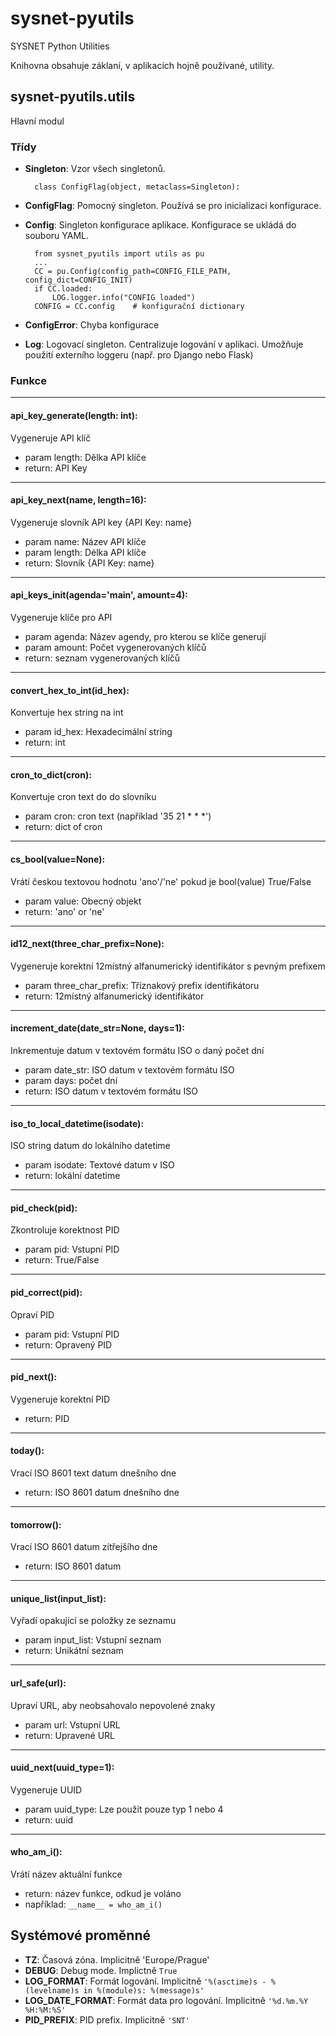 # sysnet-pyutils

SYSNET Python Utilities

Knihovna obsahuje záklaní, v aplikacích hojně používané, utility.

## sysnet-pyutils.utils

Hlavní modul

### Třídy

* **Singleton**: Vzor všech singletonů. 

        class ConfigFlag(object, metaclass=Singleton):

* **ConfigFlag**: Pomocný singleton. Používá se pro inicializaci konfigurace.
* **Config**: Singleton konfigurace aplikace. Konfigurace se ukládá do souboru YAML.

        from sysnet_pyutils import utils as pu
        ...
        CC = pu.Config(config_path=CONFIG_FILE_PATH, config_dict=CONFIG_INIT)
        if CC.loaded:
            LOG.logger.info("CONFIG loaded")
        CONFIG = CC.config    # konfigurační dictionary

* **ConfigError**: Chyba konfigurace
* **Log**: Logovací singleton. Centralizuje logování v aplikaci. Umožňuje použití externího loggeru (např. pro Django nebo Flask)


### Funkce
----------------------------------------------------------------
#### api_key_generate(length: int):
Vygeneruje API klíč
* param length: Dělka API klíče
* return: API Key
----------------------------------------------------------------
#### api_key_next(name, length=16):
Vygeneruje slovník API key {API Key: name}
* param name:    Název API klíče
* param length:  Délka API klíče
* return:    Slovník {API Key: name}
----------------------------------------------------------------
#### api_keys_init(agenda='main', amount=4):
Vygeneruje klíče pro API
* param agenda: Název agendy, pro kterou se klíče generují
* param amount: Počet vygenerovaných klíčů
* return: seznam vygenerovaných klíčů
--------------------------------------------------------
#### convert_hex_to_int(id_hex):
Konvertuje hex string na int
* param id_hex:  Hexadecimální string
* return: int
--------------------------------------------------------
#### cron_to_dict(cron):
Konvertuje cron text do do slovníku
* param cron: cron text (například '35 21 * * *')
* return:    dict of cron
--------------------------------------------------------
#### cs_bool(value=None):
Vrátí českou textovou hodnotu 'ano'/'ne' pokud je bool(value) True/False
* param value:  Obecný objekt
* return:    'ano' or 'ne'
----------------------------------------------------------------
#### id12_next(three_char_prefix=None):
Vygeneruje korektní 12místný alfanumerický identifikátor s pevným prefixem
* param three_char_prefix:   Tříznakový prefix identifikátoru
* return:    12místný alfanumerický identifikátor 
----------------------------------------------------------------
#### increment_date(date_str=None, days=1):
Inkrementuje datum v textovém formátu ISO o daný počet dní
* param date_str:    ISO datum v textovém formátu ISO
* param days:        počet dní
* return:        ISO datum v textovém formátu ISO
----------------------------------------------------------------
#### iso_to_local_datetime(isodate):
ISO string datum do lokálního datetime
* param isodate: Textové datum v ISO
* return: lokální datetime
----------------------------------------------------------------    
#### pid_check(pid):
Zkontroluje korektnost PID
* param pid: Vstupní PID
* return: True/False
----------------------------------------------------------------
#### pid_correct(pid):
Opraví PID
* param pid: Vstupní PID 
* return: Opravený PID
----------------------------------------------------------------    
#### pid_next():
Vygeneruje korektní PID
* return:    PID 
----------------------------------------------------------------
#### today():
Vrací ISO 8601 text datum dnešního dne
* return:    ISO 8601 datum dnešního dne
----------------------------------------------------------------
#### tomorrow():
Vrací ISO 8601 datum zítřejšího dne
* return:    ISO 8601 datum
----------------------------------------------------------------
#### unique_list(input_list):
Vyřadí opakující se položky ze seznamu
* param input_list:   Vstupní seznam
* return: Unikátní seznam
----------------------------------------------------------------
#### url_safe(url):
Upraví URL, aby neobsahovalo nepovolené znaky
* param url: Vstupní URL
* return: Upravené URL
--------------------------------------------------------------------------------------------------------------------------------
#### uuid_next(uuid_type=1):
Vygeneruje UUID
* param uuid_type: Lze použít pouze typ 1 nebo 4
* return: uuid
--------------------------------------------------------------------------------------------------------------------------------
#### who_am_i():
Vrátí název aktuální funkce
* return: název funkce, odkud je voláno  
* například:   `__name__ = who_am_i()`  


## Systémové proměnné

* **TZ**: Časová zóna. Implicitně 'Europe/Prague'
* **DEBUG**: Debug mode. Implictně `True`
* **LOG_FORMAT**: Formát logování. Implicitně `'%(asctime)s - %(levelname)s in %(module)s: %(message)s'`
* **LOG_DATE_FORMAT**: Formát data pro logování. Implicitně `'%d.%m.%Y %H:%M:%S'`
* **PID_PREFIX**: PID prefix. Implicitně `'SNT'`
